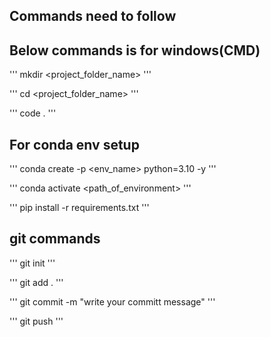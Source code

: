## Commands need to follow
## Below commands is for windows(CMD)

'''
mkdir <project_folder_name>
'''

'''
cd <project_folder_name>
'''

'''
code .
'''

## For conda env setup

'''
conda create -p <env_name> python=3.10 -y
'''

'''
conda activate <path_of_environment>
'''

'''
pip install -r requirements.txt
'''

## git commands
'''
git init
'''

'''
git add .
'''

'''
git commit -m "write your committ message"
'''

'''
git push
'''

